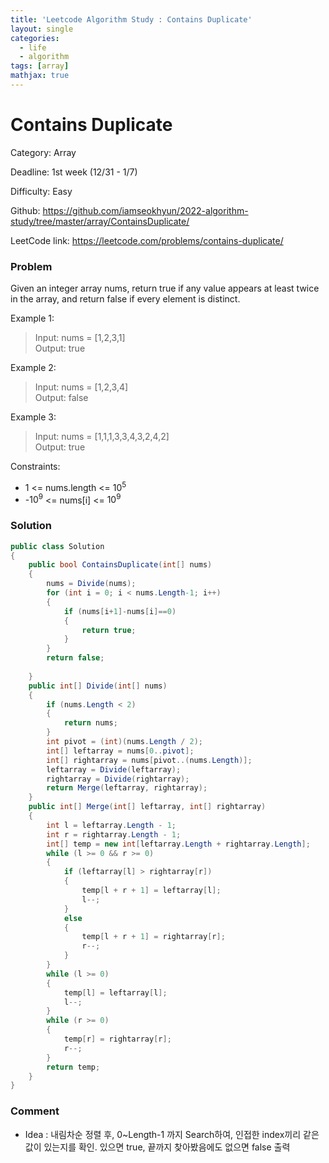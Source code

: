 ```yaml
---
title: 'Leetcode Algorithm Study : Contains Duplicate'
layout: single
categories:
  - life
  - algorithm
tags: [array]
mathjax: true
---
```


# Contains Duplicate

Category: Array

Deadline: 1st week (12/31 - 1/7)

Difficulty: Easy

Github: https://github.com/iamseokhyun/2022-algorithm-study/tree/master/array/ContainsDuplicate/

LeetCode link: https://leetcode.com/problems/contains-duplicate/

### Problem

Given an integer array nums, return true if any value appears at least twice in the array, and return false if every element is distinct.

Example 1:

>Input: nums = [1,2,3,1]<br>
>Output: true

Example 2:

>Input: nums = [1,2,3,4]<br>
>Output: false

Example 3:

>Input: nums = [1,1,1,3,3,4,3,2,4,2]<br>
>Output: true
 

Constraints:

- 1 <= nums.length <= $10^5$
- -$10^9$ <= nums[i] <= $10^9$

### Solution

```csharp
public class Solution
{
    public bool ContainsDuplicate(int[] nums)
    {
        nums = Divide(nums);
        for (int i = 0; i < nums.Length-1; i++)
        {
            if (nums[i+1]-nums[i]==0)
            {
                return true;
            }
        }
        return false;
        
    }
    public int[] Divide(int[] nums)
    {
        if (nums.Length < 2)
        {
            return nums;
        }
        int pivot = (int)(nums.Length / 2);
        int[] leftarray = nums[0..pivot];
        int[] rightarray = nums[pivot..(nums.Length)];
        leftarray = Divide(leftarray);
        rightarray = Divide(rightarray);
        return Merge(leftarray, rightarray);
    }
    public int[] Merge(int[] leftarray, int[] rightarray)
    {
        int l = leftarray.Length - 1;
        int r = rightarray.Length - 1;
        int[] temp = new int[leftarray.Length + rightarray.Length];
        while (l >= 0 && r >= 0)
        {
            if (leftarray[l] > rightarray[r])
            {
                temp[l + r + 1] = leftarray[l];
                l--;
            }
            else
            {
                temp[l + r + 1] = rightarray[r];
                r--;
            }
        }
        while (l >= 0)
        {
            temp[l] = leftarray[l];
            l--;
        }
        while (r >= 0)
        {
            temp[r] = rightarray[r];
            r--;
        }
        return temp;
    }
}
```

### Comment

- Idea : 내림차순 정렬 후, 0~Length-1 까지 Search하여, 인접한 index끼리 같은 값이 있는지를 확인. 있으면 true, 끝까지 찾아봤음에도 없으면 false 출력